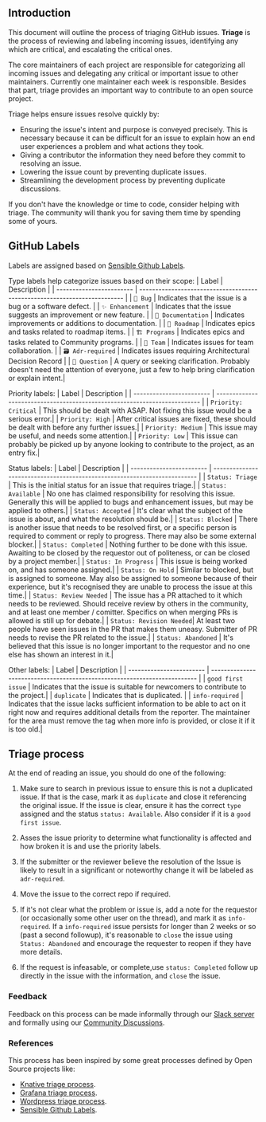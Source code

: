 ## Introduction

This document will outline the process of triaging GitHub issues. **Triage** is the process of reviewing and labeling incoming issues, identifying any which are critical, and escalating the critical ones.

The core maintainers of each project are responsible for categorizing all incoming issues and delegating any critical or important issue to other maintainers. Currently one maintainer each week is responsible. Besides that part, triage provides an important way to contribute to an open source project.

Triage helps ensure issues resolve quickly by:

- Ensuring the issue's intent and purpose is conveyed precisely. This is necessary because it can be difficult for an issue to explain how an end user experiences a problem and what actions they took.
- Giving a contributor the information they need before they commit to resolving an issue.
- Lowering the issue count by preventing duplicate issues.
- Streamlining the development process by preventing duplicate discussions.

If you don't have the knowledge or time to code, consider helping with triage. The community will thank you for saving them time by spending some of yours.

## GitHub Labels

Labels are assigned based on [Sensible Github Labels](https://github.com/Relequestual/sensible-github-labels).

Type labels help categorize issues based on their scope:
| Label                    | Description                                                               |
| ------------------------ | ------------------------------------------------------------------------- |
| `🐛 Bug`                 | Indicates that the issue is a bug or a software defect.                   |
| `✨ Enhancement`         | Indicates that the issue suggests an improvement or new feature.          |
| `📝 Documentation`       | Indicates improvements or additions to documentation.                     |
| `🎯 Roadmap`             | Indicates epics and tasks related to roadmap items.                       |
| `🏗️ Programs`            | Indicates epics and tasks related to Community programs.                  |
| `👥 Team`                | Indicates issues for team collaboration.                                  |
| `🗃️ Adr-required`        | Indicates issues requiring Architectural Decision Record                  |
| `💬 Question`            | A query or seeking clarification. Probably doesn't need the attention of everyone, just a few to help bring clarification or explain intent.|

Priority labels:
| Label                    | Description                                                               |
| ------------------------ | ------------------------------------------------------------------------- |
| `Priority: Critical`     | This should be dealt with ASAP. Not fixing this issue would be a serious error.|
| `Priority: High`         | After critical issues are fixed, these should be dealt with before any further issues.|
| `Priority: Medium`       | This issue may be useful, and needs some attention.|
| `Priority: Low`          | This issue can probably be picked up by anyone looking to contribute to the project, as an entry fix.|

Status labels:
| Label                    | Description                                                               |
| ------------------------ | ------------------------------------------------------------------------- |
| `Status: Triage`         | This is the initial status for an issue that requires triage.|
| `Status: Available`      | No one has claimed responsibility for resolving this issue. Generally this will be applied to bugs and enhancement issues, but may be applied to others.|
| `Status: Accepted`       | It's clear what the subject of the issue is about, and what the resolution should be.|
| `Status: Blocked`        | There is another issue that needs to be resolved first, or a specific person is required to comment or reply to progress. There may also be some external blocker.|
| `Status: Completed`      | Nothing further to be done with this issue. Awaiting to be closed by the requestor out of politeness, or can be closed by a project member.|
| `Status: In Progress`    | This issue is being worked on, and has someone assigned.|
| `Status: On Hold`        | Similar to blocked, but is assigned to someone. May also be assigned to someone because of their experience, but it's recognised they are unable to process the issue at this time.|
| `Status: Review Needed`  | The issue has a PR attached to it which needs to be reviewed. Should receive review by others in the community, and at least one member / comitter. Specifics on when merging PRs is allowed is still up for debate.|
| `Status: Revision Needed`| At least two people have seen issues in the PR that makes them uneasy. Submitter of PR needs to revise the PR related to the issue.|
| `Status: Abandoned`      | It's believed that this issue is no longer important to the requestor and no one else has shown an interest in it.|

Other labels:
| Label                    | Description                                                               |
| ------------------------ | ------------------------------------------------------------------------- |
| `good first issue`       | Indicates that the issue is suitable for newcomers to contribute to the project.|
| `duplicate`              | Indicates that is duplicated.                                             |
| `info-required`          | Indicates that the issue lacks sufficient information to be able to act on it right now and requires additional details from the reporter. The maintainer for the area must remove the tag when more info is provided, or close it if it is too old.|

## Triage process

At the end of reading an issue, you should do one of the following:

1. Make sure to search in previous issue to ensure this is not a duplicated issue. If that is the case, mark it as `duplicate` and close it referencing the original issue. If the issue is clear, ensure it has the correct `type` assigned and the status `status: Available`. Also consider if it is a `good first issue`.  

2. Asses the issue priority to determine what functionality is affected and how broken it is and use the priority labels.

3. If the submitter or the reviewer believe the resolution of the Issue is likely to result in a significant or noteworthy change it will be labeled as `adr-required`.

4. Move the issue to the correct repo if required.

5. If it's not clear what the problem or issue is, add a note for the requestor (or occasionally some other user on the thread), and mark it as `info-required`. If a `info-required` issue persists for longer than 2 weeks or so (past a second followup), it's reasonable to `close` the issue using `Status: Abandoned` and encourage the requester to reopen if they have more details.

6. If the request is infeasable, or complete,use `status: Completed` follow up directly in the issue with the information, and `close` the issue.

### Feedback

Feedback on this process can be made informally through our [Slack server](https://json-schema.org/slack) and formally using our [Community Discussions](https://github.com/json-schema-org/community/discussions).

### References

This process has been inspired by some great processes defined by Open Source projects like:
- [Knative triage process](https://github.com/knative/serving/blob/main/support/TRIAGE.md).
- [Grafana triage process](https://github.com/grafana/faro-web-sdk/blob/main/ISSUE_TRIAGE.md).
- [Wordpress triage process](https://github.com/wordpress-mobile/WordPress-iOS/blob/trunk/docs/issue-triage.md).
- [Sensible Github Labels](https://github.com/Relequestual/sensible-github-labels).
